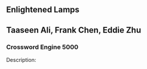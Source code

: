 ## **Enlightened Lamps**
## **Taaseen Ali, Frank Chen, Eddie Zhu**

### **Crossword Engine 5000**

Description:
